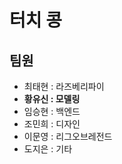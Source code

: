 <h1>터치 콩</h1>
<h2>팀원</h2>
<ul>
    <li>최태현 : 라즈베리파이</li>
    <strong><li>황유신 : 모델링</li></strong>
    <li>임승현 : 백엔드</li>
    <li>조민희 : 디자인</li>
    <li>이문영 : 리그오브레전드</li>
    <li>도지은 : 기타</li>
</ul>